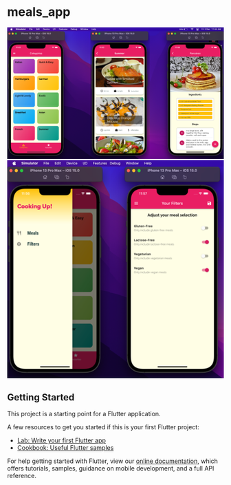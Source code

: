 # meals_app

![](https://github.com/aditya3901/Flutter-Meals-App/blob/main/1.png)
![](https://github.com/aditya3901/Flutter-Meals-App/blob/main/2.png)

## Getting Started

This project is a starting point for a Flutter application.

A few resources to get you started if this is your first Flutter project:

- [Lab: Write your first Flutter app](https://flutter.dev/docs/get-started/codelab)
- [Cookbook: Useful Flutter samples](https://flutter.dev/docs/cookbook)

For help getting started with Flutter, view our
[online documentation](https://flutter.dev/docs), which offers tutorials,
samples, guidance on mobile development, and a full API reference.
